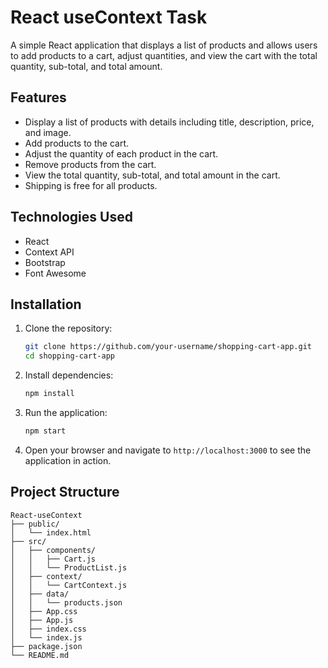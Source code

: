 # React useContext Task

A simple React application that displays a list of products and allows users to add products to a cart, adjust quantities, and view the cart with the total quantity, sub-total, and total amount.

## Features

- Display a list of products with details including title, description, price, and image.
- Add products to the cart.
- Adjust the quantity of each product in the cart.
- Remove products from the cart.
- View the total quantity, sub-total, and total amount in the cart.
- Shipping is free for all products.

## Technologies Used

- React
- Context API
- Bootstrap
- Font Awesome

## Installation

1. Clone the repository:
    ```bash
    git clone https://github.com/your-username/shopping-cart-app.git
    cd shopping-cart-app
    ```

2. Install dependencies:
    ```bash
    npm install
    ```

3. Run the application:
    ```bash
    npm start
    ```

4. Open your browser and navigate to `http://localhost:3000` to see the application in action.

## Project Structure

```plaintext
React-useContext
├── public/
│   └── index.html
├── src/
│   ├── components/
│   │   ├── Cart.js
│   │   └── ProductList.js
│   ├── context/
│   │   └── CartContext.js
│   ├── data/
│   │   └── products.json
│   ├── App.css
│   ├── App.js
│   ├── index.css
│   └── index.js
├── package.json
└── README.md
